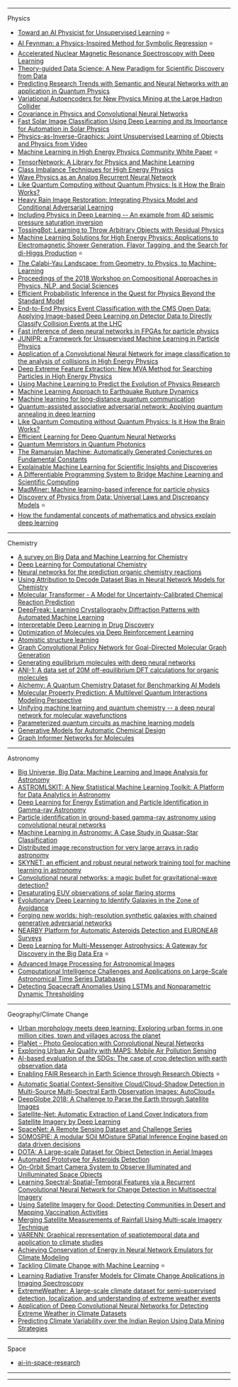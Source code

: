 
-----------------------

Physics

- [Toward an AI Physicist for Unsupervised Learning](https://arxiv.org/abs/1810.10525v3) :star:
- [AI Feynman: a Physics-Inspired Method for Symbolic Regression](https://arxiv.org/abs/1905.11481v1) :star:
- [Accelerated Nuclear Magnetic Resonance Spectroscopy with Deep Learning](https://arxiv.org/abs/1904.05168v2)
- [Theory-guided Data Science: A New Paradigm for Scientific Discovery from Data](https://arxiv.org/abs/1612.08544v2)
- [Predicting Research Trends with Semantic and Neural Networks with an application in Quantum Physics](https://arxiv.org/abs/1906.06843v1)
- [Variational Autoencoders for New Physics Mining at the Large Hadron Collider](https://arxiv.org/abs/1811.10276v3)
- [Covariance in Physics and Convolutional Neural Networks](https://arxiv.org/abs/1906.02481v1)
- [Fast Solar Image Classification Using Deep Learning and its Importance for Automation in Solar Physics](https://arxiv.org/abs/1905.13575v1)
- [Physics-as-Inverse-Graphics: Joint Unsupervised Learning of Objects and Physics from Video](https://arxiv.org/abs/1905.11169v1)
- [Machine Learning in High Energy Physics Community White Paper](https://arxiv.org/abs/1807.02876v3) :star:
- [TensorNetwork: A Library for Physics and Machine Learning](https://arxiv.org/abs/1905.01330v1)
- [Class Imbalance Techniques for High Energy Physics](https://arxiv.org/abs/1905.00339v1)
- [Wave Physics as an Analog Recurrent Neural Network](https://arxiv.org/abs/1904.12831v1)
- [Like Quantum Computing without Quantum Physics: Is it How the Brain Works?](https://arxiv.org/abs/1904.10508v1)
- [Heavy Rain Image Restoration: Integrating Physics Model and Conditional Adversarial Learning](https://arxiv.org/abs/1904.05050v1)
- [Including Physics in Deep Learning -- An example from 4D seismic pressure saturation inversion](https://arxiv.org/abs/1904.02254v1)
- [TossingBot: Learning to Throw Arbitrary Objects with Residual Physics](https://arxiv.org/abs/1903.11239v1)
- [Machine Learning Solutions for High Energy Physics: Applications to Electromagnetic Shower Generation, Flavor Tagging, and the Search for di-Higgs Production](https://arxiv.org/abs/1903.05082v1)  :star:
- [The Calabi-Yau Landscape: from Geometry, to Physics, to Machine-Learning](https://arxiv.org/abs/1812.02893v1)
- [Proceedings of the 2018 Workshop on Compositional Approaches in Physics, NLP, and Social Sciences](https://arxiv.org/abs/1811.02701v1)
- [Efficient Probabilistic Inference in the Quest for Physics Beyond the Standard Model](https://arxiv.org/abs/1807.07706v2)
- [End-to-End Physics Event Classification with the CMS Open Data: Applying Image-based Deep Learning on Detector Data to Directly Classify Collision Events at the LHC](https://arxiv.org/abs/1807.11916v1)
- [Fast inference of deep neural networks in FPGAs for particle physics](https://arxiv.org/abs/1804.06913v3)
- [JUNIPR: a Framework for Unsupervised Machine Learning in Particle Physics](https://arxiv.org/abs/1804.09720v1)
- [Application of a Convolutional Neural Network for image classification to the analysis of collisions in High Energy Physics](https://arxiv.org/abs/1708.07034v1)
- [Deep Extreme Feature Extraction: New MVA Method for Searching Particles in High Energy Physics](https://arxiv.org/abs/1603.07454v1)
- [Using Machine Learning to Predict the Evolution of Physics Research](https://arxiv.org/abs/1810.12116v1)
- [Machine Learning Approach to Earthquake Rupture Dynamics](https://arxiv.org/abs/1906.06250v1)
- [Machine learning for long-distance quantum communication](https://arxiv.org/abs/1904.10797v1)
- [Quantum-assisted associative adversarial network: Applying quantum annealing in deep learning](https://arxiv.org/abs/1904.10573v1)
- [Like Quantum Computing without Quantum Physics: Is it How the Brain Works?](https://arxiv.org/abs/1904.10508v1)
- [Efficient Learning for Deep Quantum Neural Networks](https://arxiv.org/abs/1902.10445v1)
- [Quantum Memristors in Quantum Photonics](https://arxiv.org/abs/1709.07808v2)
- [The Ramanujan Machine: Automatically Generated Conjectures on Fundamental Constants](https://arxiv.org/pdf/1907.00205v1.pdf)
- [Explainable Machine Learning for Scientific Insights and Discoveries](https://arxiv.org/abs/1905.08883v2)
- [A Differentiable Programming System to Bridge Machine Learning and Scientific Computing](https://arxiv.org/abs/1907.07587v2)
- [MadMiner: Machine learning-based inference for particle physics](https://arxiv.org/abs/1907.10621v1)
- [Discovery of Physics from Data: Universal Laws and Discrepancy Models](https://arxiv.org/abs/1906.07906v1) :star:
- [How the fundamental concepts of mathematics and physics explain deep learning](https://arxiv.org/abs/1811.00576v2)

---------------------

Chemistry

- [A survey on Big Data and Machine Learning for Chemistry](https://arxiv.org/abs/1904.10370v1)
- [Deep Learning for Computational Chemistry](https://arxiv.org/abs/1701.04503v1)
- [Neural networks for the prediction organic chemistry reactions](https://arxiv.org/abs/1608.06296v2)
- [Using Attribution to Decode Dataset Bias in Neural Network Models for Chemistry](https://arxiv.org/abs/1811.11310v3)
- [Molecular Transformer - A Model for Uncertainty-Calibrated Chemical Reaction Prediction](https://arxiv.org/abs/1811.02633v2)
- [DeepFreak: Learning Crystallography Diffraction Patterns with Automated Machine Learning](https://arxiv.org/abs/1904.11834v2)
- [Interpretable Deep Learning in Drug Discovery](https://arxiv.org/abs/1903.02788v2)
- [Optimization of Molecules via Deep Reinforcement Learning](https://arxiv.org/abs/1810.08678v3)
- [Atomistic structure learning](https://arxiv.org/abs/1902.10501v1)
- [Graph Convolutional Policy Network for Goal-Directed Molecular Graph Generation](https://arxiv.org/abs/1806.02473v3)
- [Generating equilibrium molecules with deep neural networks](https://arxiv.org/abs/1810.11347v1)
- [ANI-1: A data set of 20M off-equilibrium DFT calculations for organic molecules](https://arxiv.org/abs/1708.04987v4)
- [Alchemy: A Quantum Chemistry Dataset for Benchmarking AI Models](https://arxiv.org/abs/1906.09427v1)
- [Molecular Property Prediction: A Multilevel Quantum Interactions Modeling Perspective](https://arxiv.org/abs/1906.11081v1)
- [Unifying machine learning and quantum chemistry -- a deep neural network for molecular wavefunctions](https://arxiv.org/abs/1906.10033v1)
- [Parameterized quantum circuits as machine learning models](https://arxiv.org/abs/1906.07682v1)
- [Generative Models for Automatic Chemical Design](https://arxiv.org/pdf/1907.01632v1.pdf)
- [Graph Informer Networks for Molecules](https://arxiv.org/pdf/1907.11318v1.pdf)
--------------------------

Astronomy

- [Big Universe, Big Data: Machine Learning and Image Analysis for Astronomy](https://arxiv.org/abs/1704.04650v1)
- [ASTROMLSKIT: A New Statistical Machine Learning Toolkit: A Platform for Data Analytics in Astronomy](https://arxiv.org/ftp/arxiv/papers/1504/1504.07865.pdf)
- [Deep Learning for Energy Estimation and Particle Identification in Gamma-ray Astronomy](https://arxiv.org/abs/1907.10480v1)
- [Particle identification in ground-based gamma-ray astronomy using convolutional neural networks](https://arxiv.org/ftp/arxiv/papers/1812/1812.01551.pdf)
- [Machine Learning in Astronomy: A Case Study in Quasar-Star Classification](https://arxiv.org/abs/1804.05051v1)
- [Distributed image reconstruction for very large arrays in radio astronomy](https://arxiv.org/pdf/1507.00501v1.pdf)
- [SKYNET: an efficient and robust neural network training tool for machine learning in astronomy](https://arxiv.org/abs/1309.0790v2)
- [Convolutional neural networks: a magic bullet for gravitational-wave detection?](https://arxiv.org/pdf/1904.08693v1.pdf)
- [Desaturating EUV observations of solar flaring storms](https://arxiv.org/pdf/1904.04211v1.pdf)
- [Evolutionary Deep Learning to Identify Galaxies in the Zone of Avoidance](https://arxiv.org/pdf/1903.07461v2.pdf)
- [Forging new worlds: high-resolution synthetic galaxies with chained generative adversarial networks](https://arxiv.org/pdf/1811.03081v3.pdf)
- [NEARBY Platform for Automatic Asteroids Detection and EURONEAR Surveys](https://arxiv.org/pdf/1903.03479v1.pdf)
- [Deep Learning for Multi-Messenger Astrophysics: A Gateway for Discovery in the Big Data Era](https://arxiv.org/pdf/1902.00522v1.pdf) :star:
- [Advanced Image Processing for Astronomical Images](https://arxiv.org/ftp/arxiv/papers/1812/1812.09702.pdf)
- [Computational Intelligence Challenges and Applications on Large-Scale Astronomical Time Series Databases](https://arxiv.org/pdf/1509.07823v1.pdf)
- [Detecting Spacecraft Anomalies Using LSTMs and Nonparametric Dynamic Thresholding](https://arxiv.org/abs/1802.04431v3)

--------------

Geography/Climate Change

- [Urban morphology meets deep learning: Exploring urban forms in one million cities, town and villages across the planet](https://arxiv.org/pdf/1709.02939v2.pdf)
- [PlaNet - Photo Geolocation with Convolutional Neural Networks](https://arxiv.org/abs/1602.05314v1)
- [Exploring Urban Air Quality with MAPS: Mobile Air Pollution Sensing](https://arxiv.org/abs/1904.12303v1)
- [AI-based evaluation of the SDGs: The case of crop detection with earth observation data](https://arxiv.org/abs/1907.02813v1)
- [Enabling FAIR Research in Earth Science through Research Objects](https://arxiv.org/pdf/1809.10617v1.pdf) :star:
- [Automatic Spatial Context-Sensitive Cloud/Cloud-Shadow Detection in Multi-Source Multi-Spectral Earth Observation Images: AutoCloud+](https://arxiv.org/ftp/arxiv/papers/1701/1701.04256.pdf)
- [DeepGlobe 2018: A Challenge to Parse the Earth through Satellite Images](https://arxiv.org/pdf/1805.06561v1.pdf)
- [Satellite-Net: Automatic Extraction of Land Cover Indicators from Satellite Imagery by Deep Learning](https://arxiv.org/ftp/arxiv/papers/1907/1907.09423.pdf)
- [SpaceNet: A Remote Sensing Dataset and Challenge Series](https://arxiv.org/pdf/1807.01232v3.pdf)
- [SOMOSPIE: A modular SOil MOisture SPatial Inference Engine based on data driven decisions](https://arxiv.org/pdf/1904.07754v2.pdf)
- [DOTA: A Large-scale Dataset for Object Detection in Aerial Images](https://arxiv.org/pdf/1711.10398v3.pdf)
- [Automated Prototype for Asteroids Detection](https://arxiv.org/pdf/1901.10469v1.pdf)
- [On-Orbit Smart Camera System to Observe Illuminated and Unilluminated Space Objects](https://arxiv.org/ftp/arxiv/papers/1809/1809.02042.pdf)
- [Learning Spectral-Spatial-Temporal Features via a Recurrent Convolutional Neural Network for Change Detection in Multispectral Imagery](https://arxiv.org/pdf/1803.02642v1.pdf)
- [Using Satellite Imagery for Good: Detecting Communities in Desert and Mapping Vaccination Activities](https://arxiv.org/ftp/arxiv/papers/1705/1705.04451.pdf)
- [Merging Satellite Measurements of Rainfall Using Multi-scale Imagery Technique](https://arxiv.org/pdf/1304.3406v1.pdf)
- [VARENN: Graphical representation of spatiotemporal data and application to climate studies](https://arxiv.org/ftp/arxiv/papers/1907/1907.09725.pdf)
- [Achieving Conservation of Energy in Neural Network Emulators for Climate Modeling](https://arxiv.org/pdf/1906.06622v1.pdf)
- [Tackling Climate Change with Machine Learning](https://arxiv.org/pdf/1906.05433v1.pdf) :star:
- [Learning Radiative Transfer Models for Climate Change Applications in Imaging Spectroscopy](https://arxiv.org/pdf/1906.03479v1.pdf)
- [ExtremeWeather: A large-scale climate dataset for semi-supervised detection, localization, and understanding of extreme weather events](https://arxiv.org/abs/1612.02095v2)
- [Application of Deep Convolutional Neural Networks for Detecting Extreme Weather in Climate Datasets](https://arxiv.org/pdf/1605.01156v1.pdf)
- [Predicting Climate Variability over the Indian Region Using Data Mining Strategies](https://arxiv.org/pdf/1509.06920v1.pdf)


-------------------

Space

- [ai-in-space-research](https://github.com/gopala-kr/a-week-in-wild-ai/tree/master/20-ai-in-space-research)

--------------
-------------------------
